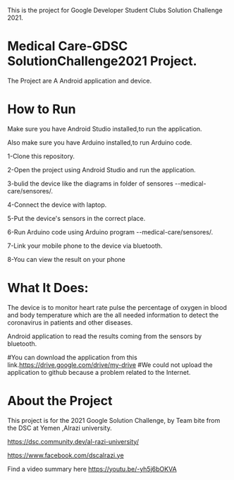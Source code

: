 This is the project for Google Developer Student Clubs Solution Challenge 2021.
# Medical Care-GDSC SolutionChallenge2021 Project.
The Project are A Android application and device.

# How to Run

Make sure you have Android Studio installed,to run the application.

Also make sure you have Arduino installed,to run Arduino code.

1-Clone this repository.

2-Open the project using Android Studio and run the application.


3-bulid the device like the diagrams in folder of sensores --medical-care/sensores/.

4-Connect the device with laptop.


5-Put the device's sensors in the correct place.


6-Run Arduino code using Arduino program  --medical-care/sensores/.

7-Link your mobile phone to the device via bluetooth.

8-You can view the result  on your phone


# What It Does:
The device is to monitor heart rate pulse the percentage of oxygen in blood and body temperature 
which are the all needed information to detect the  coronavirus in patients and other diseases.

Android application to read the results coming from the sensors by bluetooth.


#You can download the application from this link.https://drive.google.com/drive/my-drive
#We could not upload the application to github because a problem related to the Internet.


# About the Project
This project is for the 2021 Google Solution Challenge, by Team bite from the DSC at  Yemen ,Alrazi university.

https://dsc.community.dev/al-razi-university/

https://www.facebook.com/dscalrazi.ye

Find a video summary here https://youtu.be/-yh5j6bOKVA



